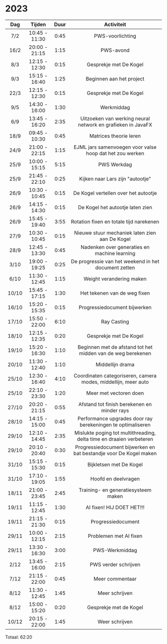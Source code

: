# 2023

|  Dag  |    Tijden     | Duur |                              Activiteit                              |
|:-----:|:-------------:|:----:|:--------------------------------------------------------------------:|
|  7/2  | 10:45 - 11:30 | 0:45 |                           PWS-voorlichting                           |
| 16/2  | 20:00 - 21:15 | 1:15 |                              PWS-avond                               |
|  8/3  | 12:15 - 12:30 | 0:15 |                        Gesprekje met De Kogel                        |
|  9/3  | 15:15 - 16:40 | 1:25 |                       Beginnen aan het project                       |
| 22/3  | 12:15 - 12:30 | 0:15 |                        Gesprekje met De Kogel                        |
|  9/5  | 14:30 - 16:00 | 1:30 |                              Werkmiddag                              |
|  6/9  | 13:45 - 16:20 | 2:35 |     Uitzoeken van werking neural network en grafieken in JavaFX      |
| 18/9  | 09:45 - 10:30 | 0:45 |                        Matrices theorie leren                        |
| 24/9  | 21:00 - 22:15 | 1:15 |       EJML jars samenvoegen voor valse hoop dat het zou werken       |
| 25/9  | 10:00 - 15:15 | 5:15 |                             PWS Werkdag                              |
| 25/9  | 21:45 - 22:10 | 0:25 |                   Kijken naar Lars zijn "autootje"                   |
| 26/9  | 10:30 - 10:45 | 0:15 |                 De Kogel vertellen over het autootje                 |
| 26/9  | 14:15 - 14:30 | 0:15 |                   De Kogel het autootje laten zien                   |
| 26/9  | 15:45 - 19:40 | 3:55 |               Rotation fixen en totale tijd narekenen                |
| 27/9  | 10:30 - 10:45 | 0:15 |            Nieuwe stuur mechaniek laten zien aan De Kogel            |
| 28/9  | 12:45 - 13:30 | 0:45 |             Nadenken over generaties en machine learning             |
| 3/10  | 19:00 - 19:25 | 0:25 |         De progressie van het weekend in het document zetten         |
| 6/10  | 11:30 - 12:45 | 1:15 |                       Weight verandering maken                       |
| 10/10 | 15:45 - 17:15 | 1:30 |                     Het tekenen van de weg fixen                     |
| 16/10 | 15:20 - 15:35 | 0:15 |                     Progressiedocument bijwerken                     |
| 17/10 | 15:50 - 22:00 | 6:10 |                             Ray Casting                              |
| 18/10 | 12:15 - 12:35 | 0:20 |                        Gesprekje met De Kogel                        |
| 19/10 | 15:20 - 16:30 | 1:10 |     Beginnen met de afstand tot het midden van de weg berekenen      |
| 20/10 | 11:30 - 12:40 | 1:10 |                           Middellijn drama                           |
| 25/10 | 12:30 - 16:40 | 4:10 |    Coordinaten categoriseren, camera modes, middellijn, meer auto    |
| 25/10 | 22:10 - 23:30 | 1:20 |                        Meer met vectoren doen                        |
| 27/10 | 20:20 - 21:15 | 0:55 |             Afstand tot finish berekenen en minder rays              |
| 28/10 | 14:15 - 15:00 | 0:45 |     Performance upgrades door ray berekeningen te optimaliseren      |
| 29/10 | 12:10 - 14:45 | 2:35 | Mislukte poging tot multithreading, delta time en draaien verbeteren |
| 29/10 | 20:10 - 20:40 | 0:30 |  Progressiedocument bijwerken en bat bestandje voor De Kogel maken   |
| 31/10 | 15:15 - 15:30 | 0:15 |                       Bijkletsen met De Kogel                        |
| 31/10 | 17:10 - 19:05 | 1:55 |                         Hoofd en deelvragen                          |
| 18/11 | 21:00 - 23:45 | 2:45 |                 Training- en generatiesysteem maken                  |
| 19/11 | 11:15 - 12:45 | 1:30 |                      AI fixen! HIJ DOET HET!!!                       |
| 19/11 | 21:15 - 21:30 | 0:15 |                          Progressiedocument                          |
| 29/11 | 10:00 - 12:15 | 2:15 |                        Problemen met AI fixen                        |
| 29/11 | 13:30 - 16:30 | 3:00 |                            PWS-Werkmiddag                            |
| 2/12  | 13:45 - 16:00 | 2:15 |                         PWS verder schrijven                         |
| 7/12  | 21:15 - 22:00 | 0:45 |                           Meer commentaar                            |
| 8/12  | 11:30 - 12:45 | 1:45 |                            Meer schrijven                            |
| 8/12  | 15:00 - 15:20 | 0:20 |                        Gesprekje met de Kogel                        |
| 10/12 | 20:15 - 22:00 | 1:45 |                            Weer schrijven                            |

Totaal: 62:20